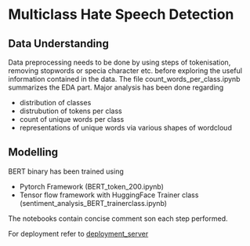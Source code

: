 # Multiclass Hate Speech Detection
## Data Understanding
Data preprocessing needs to be done by using steps of tokenisation, removing stopwords or specia character etc. before exploring the useful information contained in the data. The file count_words_per_class.ipynb summarizes the EDA part. Major analysis has been done regarding 
* distribution of classes
* distrubution of tokens per class 
* count of unique words per class
* representations of unique words via various shapes of wordcloud

## Modelling
BERT binary has been trained using 
* Pytorch Framework (BERT_token_200.ipynb)
* Tensor flow framework with HuggingFace Trainer class (sentiment_analysis_BERT_trainerclass.ipynb)

The notebooks contain concise comment son each step performed.

For deployment refer to [deployment_server](https://github.com/hinatanvir/etai_deployment_server)
